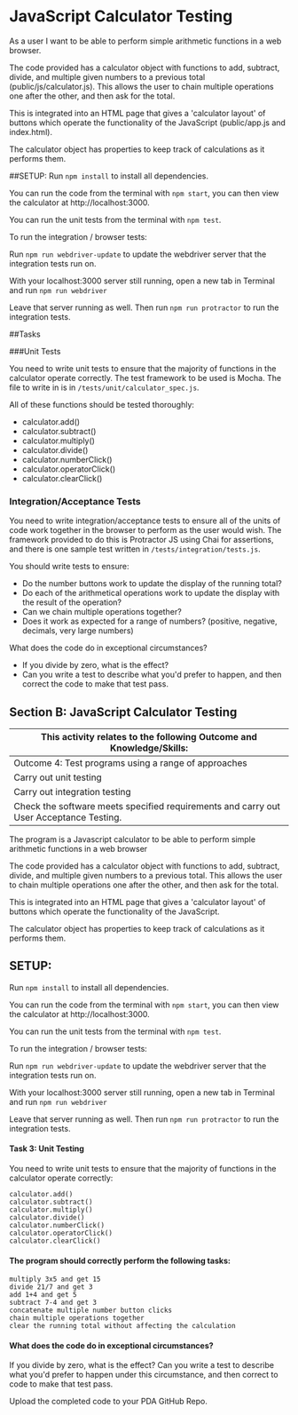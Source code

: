 # JavaScript Calculator Testing

As a user I want to be able to perform simple arithmetic functions in a web browser.

The code provided has a calculator object with functions to add, subtract, divide, and multiple given numbers to a previous total (public/js/calculator.js). This allows the user to chain multiple operations one after the other, and then ask for the total.

This is integrated into an HTML page that gives a 'calculator layout' of buttons which operate the functionality of the JavaScript (public/app.js and index.html).

The calculator object has properties to keep track of calculations as it performs them.


##SETUP:
Run `npm install` to install all dependencies.

You can run the code from the terminal with `npm start`, you can then view the calculator at http://localhost:3000.

You can run the unit tests from the terminal with `npm test`.

To run the integration / browser tests:

Run `npm run webdriver-update` to update the webdriver server that the integration tests run on.

With your localhost:3000 server still running, open a new tab in Terminal and run `npm run webdriver`

Leave that server running as well. Then run `npm run protractor` to run the integration tests.

##Tasks

###Unit Tests

You need to write unit tests to ensure that the majority of functions in the calculator operate correctly. The test framework to be used is Mocha. The file to write in is in `/tests/unit/calculator_spec.js`.

All of these functions should be tested thoroughly:

  - calculator.add()
  - calculator.subtract()
  - calculator.multiply()
  - calculator.divide()
  - calculator.numberClick()
  - calculator.operatorClick()
  - calculator.clearClick()

### Integration/Acceptance Tests

You need to write integration/acceptance tests to ensure all of the units of code work together in the browser to perform as the user would wish. The framework provided to do this is Protractor JS using Chai for assertions, and there is one sample test written in `/tests/integration/tests.js`.

You should write tests to ensure:

  - Do the number buttons work to update the display of the running total?
  - Do each of the arithmetical operations work to update the display with the result of the operation?
  - Can we chain multiple operations together?
  - Does it work as expected for a range of numbers? (positive, negative, decimals, very large numbers)

What does the code do in exceptional circumstances?

  - If you divide by zero, what is the effect?
  - Can you write a test to describe what you'd prefer to happen, and then correct the code to make that test pass.



  ## Section B: JavaScript Calculator Testing


  |This activity relates to the following Outcome and Knowledge/Skills:
  |-----------------------------------------------------------------
  |Outcome 4: Test programs using a range of approaches
  |Carry out unit testing
  |Carry out integration testing
  |Check the software meets specified requirements and carry out User Acceptance Testing.


  The program is a Javascript calculator to be able to perform simple arithmetic functions in a web browser

  The code provided has a calculator object with functions to add, subtract, divide, and multiple given numbers to a previous total. This allows the user to chain multiple operations one after the other, and then ask for the total.

  This is integrated into an HTML page that gives a 'calculator layout' of buttons which operate the functionality of the JavaScript.

  The calculator object has properties to keep track of calculations as it performs them.

  ## SETUP:
  Run `npm install` to install all dependencies.

  You can run the code from the terminal with `npm start`, you can then view the calculator at http://localhost:3000.

  You can run the unit tests from the terminal with `npm test`.

  To run the integration / browser tests:

  Run `npm run webdriver-update` to update the webdriver server that the integration tests run on.

  With your localhost:3000 server still running, open a new tab in Terminal and run `npm run webdriver`

  Leave that server running as well. Then run `npm run protractor` to run the integration tests.


  #### Task 3: Unit Testing

  You need to write unit tests to ensure that the majority of functions in the calculator operate correctly:

  	calculator.add()
  	calculator.subtract()
  	calculator.multiply()
  	calculator.divide()
  	calculator.numberClick()
  	calculator.operatorClick()
  	calculator.clearClick()


  #### The program should correctly perform the following tasks:

  	multiply 3x5 and get 15
  	divide 21/7 and get 3
  	add 1+4 and get 5
  	subtract 7-4 and get 3
  	concatenate multiple number button clicks
  	chain multiple operations together
  	clear the running total without affecting the calculation

  #### What does the code do in exceptional circumstances?

  If you divide by zero, what is the effect?
  Can you write a test to describe what you'd prefer to happen under this circumstance, and then correct to code to make that test pass.

  Upload the completed code to your PDA GitHub Repo.

